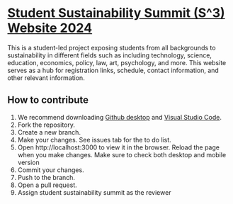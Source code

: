 # [Student Sustainability Summit (S^3) Website 2024](https://www.studentsustainabilitysummit.org/index.html)

This is a student-led project exposing students from all backgrounds to sustainability in different fields such as including technology, science, education, economics, policy, law, art, psychology, and more. This website serves as a hub for registration links, schedule, contact information, and other relevant information.

## How to contribute

1. We recommend downloading [Github desktop](https://desktop.github.com/) and [Visual Studio Code](https://code.visualstudio.com/download).
2. Fork the repository.
3. Create a new branch.
4. Make your changes. See issues tab for the to do list.
5. Open http://localhost:3000 to view it in the browser. Reload the page when you make changes. Make sure to check both desktop and mobile version
6. Commit your changes.
7. Push to the branch.
8. Open a pull request.
9. Assign student sustainability summit as the reviewer

